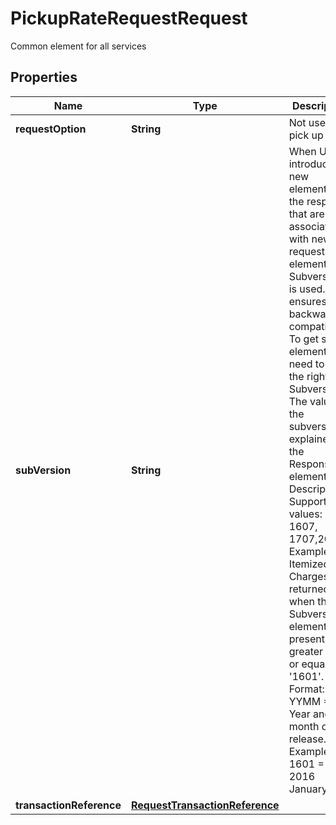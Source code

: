 

# PickupRateRequestRequest

Common element for all services

## Properties

| Name | Type | Description | Notes |
|------------ | ------------- | ------------- | -------------|
|**requestOption** | **String** | Not used by pick up |  [optional] |
|**subVersion** | **String** | When UPS introduces new elements in the response that are not associated with new request elements, Subversion is used. This ensures backward compatibility.  To get such elements you need to have the right Subversion. The value of the subversion is explained in the Response element Description. Supported values: 1607, 1707,2007  Example: Itemized Charges are returned only when the Subversion element is present and greater than or equal to &#39;1601&#39;.   Format: YYMM &#x3D; Year and month of the release. Example: 1601 &#x3D; 2016 January |  [optional] |
|**transactionReference** | [**RequestTransactionReference**](RequestTransactionReference.md) |  |  [optional] |



